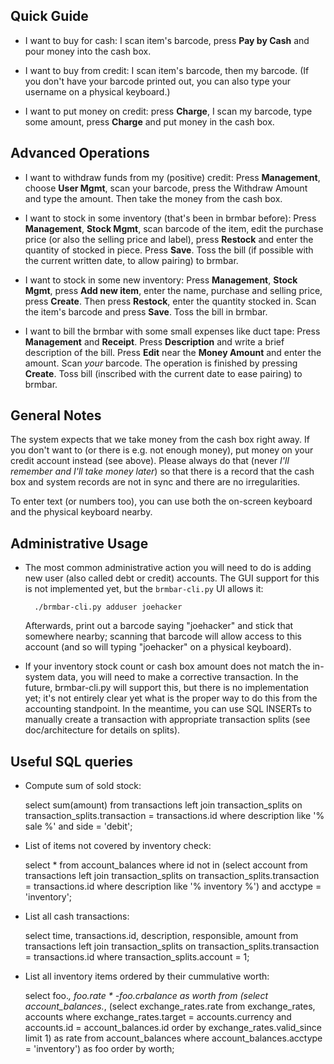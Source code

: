 Quick Guide
-----------

* I want to buy for cash: I scan item's barcode, press **Pay by Cash** and pour
  money into the cash box.

* I want to buy from credit: I scan item's barcode, then my barcode.
(If you don't have your barcode printed out, you can also type your
username on a physical keyboard.)

* I want to put money on credit: press **Charge**, I scan my barcode,
type some amount, press **Charge** and put money in the cash box.


Advanced Operations
-------------------

* I want to withdraw funds from my (positive) credit:
Press **Management**, choose **User Mgmt**, scan your barcode,
press the Withdraw Amount and type the amount. Then take the money
from the cash box.

* I want to stock in some inventory (that's been in brmbar before):
Press **Management**, **Stock Mgmt**, scan barcode of the item, edit
the purchase price (or also the selling price and label), press
**Restock** and enter the quantity of stocked in piece. Press **Save**.
Toss the bill (if possible with the current written date, to allow
pairing) to brmbar.

* I want to stock in some new inventory: Press **Management**, **Stock
Mgmt**, press **Add new item**, enter the name, purchase and selling price,
press **Create**. Then press **Restock**, enter the quantity stocked in.
Scan the item's barcode and press **Save**. Toss the bill in brmbar.

* I want to bill the brmbar with some small expenses like duct tape:
Press **Management** and **Receipt**. Press **Description** and write
a brief description of the bill. Press **Edit** near the **Money Amount**
and enter the amount. Scan *your* barcode. The operation is finished
by pressing **Create**. Toss bill (inscribed with the current date
to ease pairing) to brmbar.


General Notes
-------------

The system expects that we take money from the cash box right away.
If you don't want to (or there is e.g. not enough money), put money
on your credit account instead (see above).  Please always do that
(never *I'll remember and I'll take money later*) so that there is
a record that the cash box and system records are not in sync and
there are no irregularities.

To enter text (or numbers too), you can use both the on-screen keyboard
and the physical keyboard nearby.


Administrative Usage
--------------------

* The most common administrative action you will need to do is adding
  new user (also called debt or credit) accounts. The GUI support for
  this is not implemented yet, but the `brmbar-cli.py` UI allows it:

  		./brmbar-cli.py adduser joehacker

  Afterwards, print out a barcode saying "joehacker" and stick that
  somewhere nearby; scanning that barcode will allow access to this
  account (and so will typing "joehacker" on a physical keyboard).

* If your inventory stock count or cash box amount does not match
the in-system data, you will need to make a corrective transaction.
In the future, brmbar-cli.py will support this, but there is no
implementation yet; it's not entirely clear yet what is the proper
way to do this from the accounting standpoint. In the meantime, you
can use SQL INSERTs to manually create a transaction with appropriate
transaction splits (see doc/architecture for details on splits).


Useful SQL queries
------------------

* Compute sum of sold stock:

	select sum(amount) from transactions
		left join transaction_splits on transaction_splits.transaction = transactions.id
		where description like '% sale %' and side = 'debit';

* List of items not covered by inventory check:

	select * from account_balances
		where id not in (select account from transactions
			left join transaction_splits on transaction_splits.transaction = transactions.id
			where description like '% inventory %')
		and acctype = 'inventory';

* List all cash transactions:

	select time, transactions.id, description, responsible, amount from transactions
		left join transaction_splits on transaction_splits.transaction = transactions.id
		where transaction_splits.account = 1;

* List all inventory items ordered by their cummulative worth:

	select foo.*, foo.rate * -foo.crbalance as worth from
		(select account_balances.*,
			(select exchange_rates.rate from exchange_rates, accounts
				where exchange_rates.target = accounts.currency
					and accounts.id = account_balances.id
				order by exchange_rates.valid_since limit 1) as rate
			from account_balances where account_balances.acctype = 'inventory')
		as foo order by worth;

